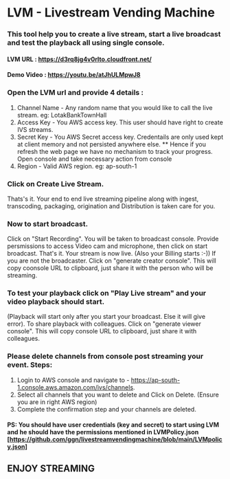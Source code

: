 # LVM -  Livestream Vending Machine
### This tool help you to create a live stream, start a live broadcast and test the playback all using single console.


#### LVM URL : https://d3rq8jg4v0rlto.cloudfront.net/
#### Demo Video : https://youtu.be/atJhULMpwJ8

### Open the LVM url and provide 4 details :
1. Channel Name - Any random name that you would like to call the live stream. eg: LotakBankTownHall
2. Access Key  - You AWS access key. This user should have right to create IVS streams. 
3. Secret Key  - You AWS Secret access key. Credentails are only used kept at client memory and not persisted anywhere else. 
** Hence if you refresh the web page we have no mechanism to track your progress. Open console and take necessary action from console 
4. Region - Valid AWS region. eg: ap-south-1

### Click on Create Live Stream.

Thats's it. Your end to end live streaming pipeline along with ingest, transcoding, packaging, origination and Distribution is taken care for you.

### Now to start broadcast. 
Click on "Start Recording". You will be taken to broadcast console. Provide persmissions to access Video cam and microphone, then click on start broadcast. That's it. Your stream is now live. (Also your Billing starts :-))
If you are not the broadcaster. Click on "generate creator console". This will copy coonsole URL to clipboard, just share it with the person who will be streaming. 

### To test your playback click on "Play Live stream" and your video playback should start. 
(Playback will start only after you start your broadcast. Else it will give error). To share playback with colleagues. Click on "generate viewer console". This will copy console URL to clipboard, just share it with colleagues.

### Please delete channels from console post streaming your event. Steps:
1. Login to AWS console and navigate to - https://ap-south-1.console.aws.amazon.com/ivs/channels.
2. Select all channels that you want to delete and Click on Delete. (Ensure you are in right AWS region)
3. Complete the confirmation step and your channels are deleted.

#### PS: You should have user credentials (key and secret) to start using LVM and he should have the permissions mentioned in LVMPolicy.json [https://github.com/ggn/livestreamvendingmachine/blob/main/LVMpolicy.json]

## ENJOY STREAMING

